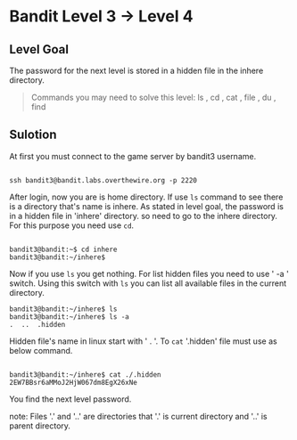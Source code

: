# Bandit Level 3 → Level 4
## Level Goal
The password for the next level is stored in a hidden file in the inhere directory.

> Commands you may need to solve this level: ls , cd , cat , file , du , find

## Sulotion
At first you must connect to the game server by bandit3 username.
```

ssh bandit3@bandit.labs.overthewire.org -p 2220

```
After login, now you are is home directory. If use ` ls ` command to see there is a directory that's name is inhere. As stated in level goal, the password is in a hidden file in 'inhere' directory. so need to go to the inhere directory. For this purpose you need use ` cd `. 
```

bandit3@bandit:~$ cd inhere
bandit3@bandit:~/inhere$

```
Now if you use ` ls ` you get nothing. For list hidden files you need to use ' -a ' switch. Using this switch with ` ls ` you can list all available files in the current directory.
```
bandit3@bandit:~/inhere$ ls
bandit3@bandit:~/inhere$ ls -a
.  ..  .hidden

```
Hidden file's name in linux start with ' . '. To ` cat ` '.hidden' file must use as below command.

```

bandit3@bandit:~/inhere$ cat ./.hidden
2EW7BBsr6aMMoJ2HjW067dm8EgX26xNe

```
You find the next level password.

note: Files '.' and '..' are directories that '.' is current directory and '..' is parent directory.
